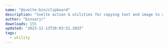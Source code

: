 ```yaml
---
name: "@svelte-bin/clipboard"
description: "Svelte action & utilities for copying text and image to clipboard"
author: "binsarjr"
downloads: 155
updated: "2023-11-13T20:03:51.203Z"
tags: 
  - utility
---
```

